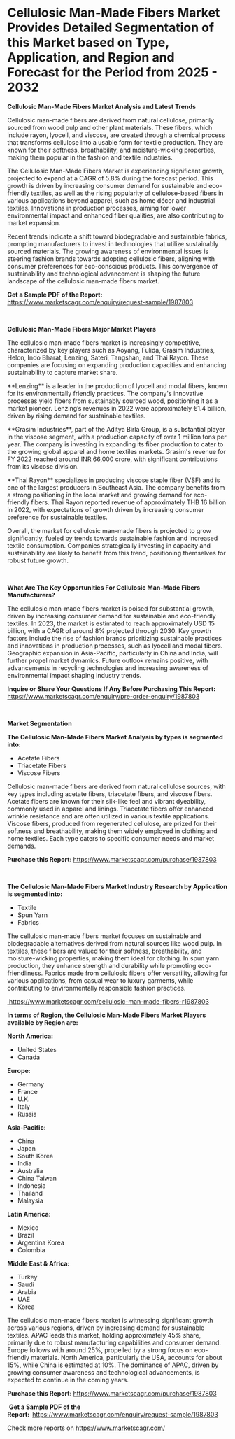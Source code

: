 <p><h1>Cellulosic Man-Made Fibers Market Provides Detailed Segmentation of this Market based on Type, Application, and Region and Forecast for the Period from 2025 - 2032</h1></p><p><strong>Cellulosic Man-Made Fibers Market Analysis and Latest Trends</strong></p>
<p><p>Cellulosic man-made fibers are derived from natural cellulose, primarily sourced from wood pulp and other plant materials. These fibers, which include rayon, lyocell, and viscose, are created through a chemical process that transforms cellulose into a usable form for textile production. They are known for their softness, breathability, and moisture-wicking properties, making them popular in the fashion and textile industries.</p><p>The Cellulosic Man-Made Fibers Market is experiencing significant growth, projected to expand at a CAGR of 5.8% during the forecast period. This growth is driven by increasing consumer demand for sustainable and eco-friendly textiles, as well as the rising popularity of cellulose-based fibers in various applications beyond apparel, such as home décor and industrial textiles. Innovations in production processes, aiming for lower environmental impact and enhanced fiber qualities, are also contributing to market expansion.</p><p>Recent trends indicate a shift toward biodegradable and sustainable fabrics, prompting manufacturers to invest in technologies that utilize sustainably sourced materials. The growing awareness of environmental issues is steering fashion brands towards adopting cellulosic fibers, aligning with consumer preferences for eco-conscious products. This convergence of sustainability and technological advancement is shaping the future landscape of the cellulosic man-made fibers market.</p></p>
<p><strong>Get a Sample PDF of the Report:&nbsp;</strong> <a href="https://www.marketscagr.com/enquiry/request-sample/1987803?utm_campaign=1126&utm_medium=2&utm_source=Github&utm_content=ia&utm_term=05022025&utm_id=cellulosic-man-made-fibers">https://www.marketscagr.com/enquiry/request-sample/1987803</a></p>
<p>&nbsp;</p>
<p><strong>Cellulosic Man-Made Fibers Major Market Players</strong></p>
<p><p>The cellulosic man-made fibers market is increasingly competitive, characterized by key players such as Aoyang, Fulida, Grasim Industries, Helon, Indo Bharat, Lenzing, Sateri, Tangshan, and Thai Rayon. These companies are focusing on expanding production capacities and enhancing sustainability to capture market share.</p><p>**Lenzing** is a leader in the production of lyocell and modal fibers, known for its environmentally friendly practices. The company's innovative processes yield fibers from sustainably sourced wood, positioning it as a market pioneer. Lenzing’s revenues in 2022 were approximately €1.4 billion, driven by rising demand for sustainable textiles.</p><p>**Grasim Industries**, part of the Aditya Birla Group, is a substantial player in the viscose segment, with a production capacity of over 1 million tons per year. The company is investing in expanding its fiber production to cater to the growing global apparel and home textiles markets. Grasim's revenue for FY 2022 reached around INR 66,000 crore, with significant contributions from its viscose division.</p><p>**Thai Rayon** specializes in producing viscose staple fiber (VSF) and is one of the largest producers in Southeast Asia. The company benefits from a strong positioning in the local market and growing demand for eco-friendly fibers. Thai Rayon reported revenue of approximately THB 16 billion in 2022, with expectations of growth driven by increasing consumer preference for sustainable textiles.</p><p>Overall, the market for cellulosic man-made fibers is projected to grow significantly, fueled by trends towards sustainable fashion and increased textile consumption. Companies strategically investing in capacity and sustainability are likely to benefit from this trend, positioning themselves for robust future growth.</p></p>
<p>&nbsp;</p>
<p><strong>What Are The Key Opportunities For Cellulosic Man-Made Fibers Manufacturers?</strong></p>
<p><p>The cellulosic man-made fibers market is poised for substantial growth, driven by increasing consumer demand for sustainable and eco-friendly textiles. In 2023, the market is estimated to reach approximately USD 15 billion, with a CAGR of around 8% projected through 2030. Key growth factors include the rise of fashion brands prioritizing sustainable practices and innovations in production processes, such as lyocell and modal fibers. Geographic expansion in Asia-Pacific, particularly in China and India, will further propel market dynamics. Future outlook remains positive, with advancements in recycling technologies and increasing awareness of environmental impact shaping industry trends.</p></p>
<p><strong>Inquire or Share Your Questions If Any Before Purchasing This Report:</strong> <a href="https://www.marketscagr.com/enquiry/pre-order-enquiry/1987803?utm_campaign=1126&utm_medium=2&utm_source=Github&utm_content=ia&utm_term=05022025&utm_id=cellulosic-man-made-fibers">https://www.marketscagr.com/enquiry/pre-order-enquiry/1987803</a></p>
<p>&nbsp;</p>
<p><strong>Market Segmentation</strong></p>
<p><strong>The Cellulosic Man-Made Fibers Market Analysis by types is segmented into:</strong></p>
<p><ul><li>Acetate Fibers</li><li>Triacetate Fibers</li><li>Viscose Fibers</li></ul></p>
<p><p>Cellulosic man-made fibers are derived from natural cellulose sources, with key types including acetate fibers, triacetate fibers, and viscose fibers. Acetate fibers are known for their silk-like feel and vibrant dyeability, commonly used in apparel and linings. Triacetate fibers offer enhanced wrinkle resistance and are often utilized in various textile applications. Viscose fibers, produced from regenerated cellulose, are prized for their softness and breathability, making them widely employed in clothing and home textiles. Each type caters to specific consumer needs and market demands.</p></p>
<p><strong>Purchase this Report:&nbsp;</strong><a href="https://www.marketscagr.com/purchase/1987803?utm_campaign=1126&utm_medium=2&utm_source=Github&utm_content=ia&utm_term=05022025&utm_id=cellulosic-man-made-fibers">https://www.marketscagr.com/purchase/1987803</a></p>
<p>&nbsp;</p>
<p><strong>The Cellulosic Man-Made Fibers Market Industry Research by Application is segmented into:</strong></p>
<p><ul><li>Textile</li><li>Spun Yarn</li><li>Fabrics</li></ul></p>
<p><p>The cellulosic man-made fibers market focuses on sustainable and biodegradable alternatives derived from natural sources like wood pulp. In textiles, these fibers are valued for their softness, breathability, and moisture-wicking properties, making them ideal for clothing. In spun yarn production, they enhance strength and durability while promoting eco-friendliness. Fabrics made from cellulosic fibers offer versatility, allowing for various applications, from casual wear to luxury garments, while contributing to environmentally responsible fashion practices.</p></p>
<p><a href="https://www.marketscagr.com/cellulosic-man-made-fibers-r1987803?utm_campaign=1126&utm_medium=2&utm_source=Github&utm_content=ia&utm_term=05022025&utm_id=cellulosic-man-made-fibers">&nbsp;https://www.marketscagr.com/cellulosic-man-made-fibers-r1987803</a></p>
<p><strong>In terms of Region, the Cellulosic Man-Made Fibers Market Players available by Region are:</strong></p>
<p>
    <p> <strong> North America: </strong>
        <ul>
            <li>United States</li>
            <li>Canada</li>
        </ul>
        </p> 
    <p> <strong> Europe: </strong>
        <ul>
            <li>Germany</li>
            <li>France</li>
            <li>U.K.</li>
            <li>Italy</li>
            <li>Russia</li>
        </ul>
        </p> 
    <p> <strong> Asia-Pacific: </strong>
        <ul>
            <li>China</li>
            <li>Japan</li>
            <li>South Korea</li>
            <li>India</li>
            <li>Australia</li>
            <li>China Taiwan</li>
            <li>Indonesia</li>
            <li>Thailand</li>
            <li>Malaysia</li>
        </ul>
        </p> 
    <p> <strong> Latin America: </strong>
        <ul>
            <li>Mexico</li>
            <li>Brazil</li>
            <li>Argentina Korea</li>
            <li>Colombia</li>
        </ul>
        </p> 
    <p> <strong> Middle East & Africa: </strong>
        <ul>
            <li>Turkey</li>
            <li>Saudi</li>
            <li>Arabia</li>
            <li>UAE</li>
            <li>Korea</li>
        </ul>
    </p>
    </p>
<p><p>The cellulosic man-made fibers market is witnessing significant growth across various regions, driven by increasing demand for sustainable textiles. APAC leads this market, holding approximately 45% share, primarily due to robust manufacturing capabilities and consumer demand. Europe follows with around 25%, propelled by a strong focus on eco-friendly materials. North America, particularly the USA, accounts for about 15%, while China is estimated at 10%. The dominance of APAC, driven by growing consumer awareness and technological advancements, is expected to continue in the coming years.</p></p>
<p><strong>Purchase this Report: </strong><a href="https://www.marketscagr.com/purchase/1987803?utm_campaign=1126&utm_medium=2&utm_source=Github&utm_content=ia&utm_term=05022025&utm_id=cellulosic-man-made-fibers">https://www.marketscagr.com/purchase/1987803</a></p>
<p>&nbsp;<strong>Get a Sample PDF of the Report:&nbsp;&nbsp;</strong><a href="https://www.marketscagr.com/enquiry/request-sample/1987803?utm_campaign=1126&utm_medium=2&utm_source=Github&utm_content=ia&utm_term=05022025&utm_id=cellulosic-man-made-fibers">https://www.marketscagr.com/enquiry/request-sample/1987803</a></p>
<p><strong></strong></p>
<p>Check more reports on <a href="https://www.marketscagr.com/?utm_campaign=1126&utm_medium=2&utm_source=Github&utm_content=ia&utm_term=05022025&utm_id=cellulosic-man-made-fibers">https://www.marketscagr.com/</a></p>